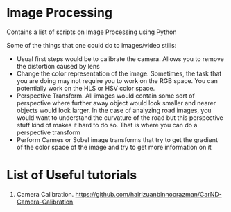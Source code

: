 # Image Processing

Contains a list of scripts on Image Processing using Python

Some of the things that one could do to images/video stills:

- Usual first steps would be to calibrate the camera. Allows you to remove the distortion caused by lens
- Change the color representation of the image. Sometimes, the task that you are doing may not require you to work on the RGB space. You can potentially work on the HLS or HSV color space.
- Perspective Transform. All images would contain some sort of perspective where further away object would look smaller and nearer objects would look larger. In the case of analyzing road images, you would want to understand the curvature of the road but this perspective stuff kind of makes it hard to do so. That is where you can do a perspective transform
- Perform Cannes or Sobel image transforms that try to get the gradient of the color space of the image and try to get more information on it

# List of Useful tutorials

1. Camera Calibration. https://github.com/hairizuanbinnoorazman/CarND-Camera-Calibration

